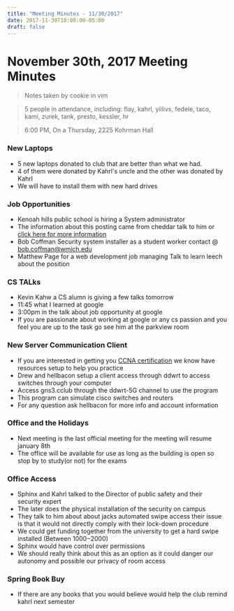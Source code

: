 ```yaml
---
title: "Meeting Minutes - 11/30/2017"
date: 2017-11-30T18:00:00-05:00
draft: false
---
```


# November 30th, 2017 Meeting Minutes
> Notes taken by cookie in vim

> 5 people in attendance, including: flay, kahrl, yillivs, fedele, taco, kami, zurek, tank, presto, kessler, hr

> 6:00 PM, On a Thursday, 2225 Kohrman Hall

### New Laptops

- 5 new laptops donated to club that are better than what we had.
- 4 of them were donated by Kahrl's uncle and the other was donated by Kahrl
- We will have to install them with new hard drives

### Job Opportunities

- Kenoah hills public school is hiring a System administrator
- The information about this posting came from cheddar talk to him or [click here for more information](http://www.khps.org/files/4115/1136/3568/District_Systems_Administrator-_Revised.pdf)
- Bob Coffman Security system installer as a student worker contact @ bob.coffman@wmich.edu
- Matthew Page for a web development job managing Talk to learn leech about the position


### CS TALks

- Kevin Kahw a CS alumn is giving a few talks tomorrow
- 11:45 what I learned at google
- 3:00pm in the talk about job opportunity at google
- If you are passionate about working at google or any cs passion and you feel you are up to the task go see him at the parkview room


### New Server Communication Client

- If you are interested in getting you [CCNA certification](http://searchnetworking.techtarget.com/definition/Cisco-Certified-Network-Associate) we know have resources setup to help you practice
- Drew and hellbacon setup a client access through ddwrt to access switches through your computer 
- Access gns3.cclub through the ddwrt-5G channel to use the program
- This program can simulate cisco switches and routers 
- For any question ask hellbacon for more info and account information


### Office and the Holidays

- Next meeting is the last official meeting for the meeting will resume january 8th
- The office will be available for use as long as the building is open so stop by to study(or not) for the exams


### Office Access

- Sphinx and Kahrl talked to the Director of public safety and their security expert
- The later does the physical installation of the security on campus
- They talk to him about about jacks automated swipe access their issue is that it would not directly comply with their lock-down procedure 
- We could get funding together from the university to get a hard swipe installed (Between $1000-$2000)
- Sphinx would have control over permissions
- We should really think about this as an option as it could danger our autonomy and possible our privacy of room access


### Spring Book Buy 

- If there are any books that you would believe would help the club remind kahrl next semester

